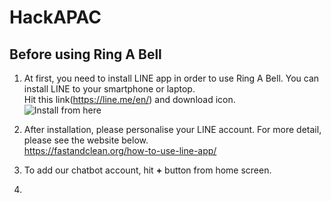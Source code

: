 # HackAPAC  
## Before using Ring A Bell  
1. At first, you need to install LINE app in order to use Ring A Bell. You can install LINE to your smartphone or laptop.  
Hit this link(https://line.me/en/) and download icon.  
![Install from here](https://github.com/Mandryl/HackAPAC/blob/main/images/%E3%82%B9%E3%82%AF%E3%83%AA%E3%83%BC%E3%83%B3%E3%82%B7%E3%83%A7%E3%83%83%E3%83%88%202021-11-15%20195123.png)

2. After installation, please personalise your LINE account. For more detail, please see the website below.  
https://fastandclean.org/how-to-use-line-app/  

3. To add our chatbot account, hit **+** button from home screen.  
4. ![]()
